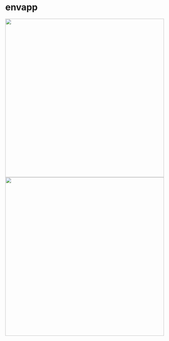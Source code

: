 # envapp

<p>
  <img src="https://github.com/ThanhHau99/envApp/blob/master/screen_app/he_thong.png" width="500" hight = "500">
  <img src="https://github.com/ThanhHau99/envApp/blob/master/screen_app/warning_sensor.png" width="500" hight = "500">
</p>
